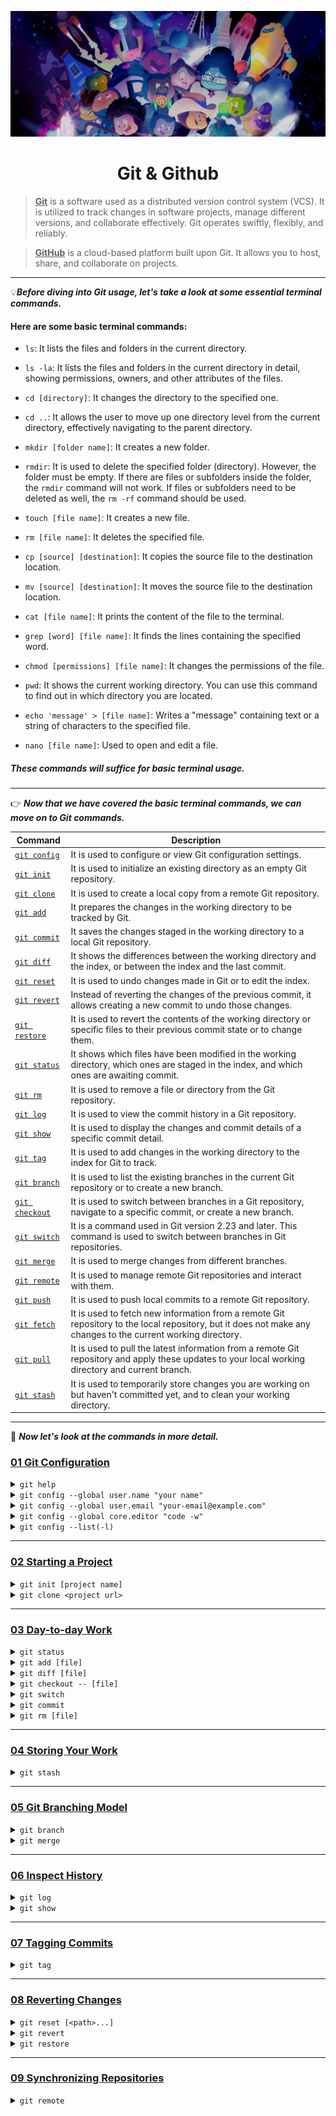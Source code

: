 ![git&github](github.jpeg)

<div align="center">
<h1>Git & Github</h1>
</div>

> **<u>Git</u>** is a software used as a distributed version control system (VCS). It is utilized to track changes in software projects, manage different versions, and collaborate effectively. Git operates swiftly, flexibly, and reliably.

> **<u>GitHub</u>** is a cloud-based platform built upon Git. It allows you to host, share, and collaborate on projects.

---

&#128161;_**Before diving into Git usage, let's take a look at some essential terminal commands.**_

#### Here are some basic terminal commands:

- `ls`: It lists the files and folders in the current directory.

- `ls -la`: It lists the files and folders in the current directory in detail, showing permissions, owners, and other attributes of the files.

- `cd [directory]`: It changes the directory to the specified one.

- `cd ..`: It allows the user to move up one directory level from the current directory, effectively navigating to the parent directory.

- `mkdir [folder name]`: It creates a new folder.

- `rmdir`: It is used to delete the specified folder (directory). However, the folder must be empty. If there are files or subfolders inside the folder, the `rmdir` command will not work. If files or subfolders need to be deleted as well, the `rm -rf` command should be used.

- `touch [file name]`: It creates a new file.

- `rm [file name]`: It deletes the specified file.

- `cp [source] [destination]`: It copies the source file to the destination location.

- `mv [source] [destination]`: It moves the source file to the destination location.

- `cat [file name]`: It prints the content of the file to the terminal.

- `grep [word] [file name]`: It finds the lines containing the specified word.

- `chmod [permissions] [file name]`: It changes the permissions of the file.

- `pwd`: It shows the current working directory. You can use this command to find out in which directory you are located.

- `echo 'message' > [file name]`: Writes a "message" containing text or a string of characters to the specified file.

- `nano [file name]`: Used to open and edit a file.

##### These commands will suffice for basic terminal usage.

---

&#128073; _**Now that we have covered the basic terminal commands, we can move on to Git commands.**_

| Command                         | Description                                                                                                                                                  |
| ------------------------------- | ------------------------------------------------------------------------------------------------------------------------------------------------------------ |
| [`git config`](#git_config)     | It is used to configure or view Git configuration settings.                                                                                                  |
| [`git init`](#git_init)         | It is used to initialize an existing directory as an empty Git repository.                                                                                   |
| [`git clone`](#git_clone)       | It is used to create a local copy from a remote Git repository.                                                                                              |
| [`git add`](#git_add)           | It prepares the changes in the working directory to be tracked by Git.                                                                                       |
| [`git commit`](#git_commit)     | It saves the changes staged in the working directory to a local Git repository.                                                                              |
| [`git diff`](#git_diff)         | It shows the differences between the working directory and the index, or between the index and the last commit.                                              |
| [`git reset`](#git_reset)       | It is used to undo changes made in Git or to edit the index.                                                                                                 |
| [`git revert`](#git_revert)     | Instead of reverting the changes of the previous commit, it allows creating a new commit to undo those changes.                                              |
| [`git restore`](#git_restore)   | It is used to revert the contents of the working directory or specific files to their previous commit state or to change them.                               |
| [`git status`](#git_status)     | It shows which files have been modified in the working directory, which ones are staged in the index, and which ones are awaiting commit.                    |
| [`git rm`](#git_rm)             | It is used to remove a file or directory from the Git repository.                                                                                            |
| [`git log`](#git_log)           | It is used to view the commit history in a Git repository.                                                                                                   |
| [`git show`](#git_show)         | It is used to display the changes and commit details of a specific commit detail.                                                                            |
| [`git tag`](#git_tag)           | It is used to add changes in the working directory to the index for Git to track.                                                                            |
| [`git branch`](#git_branch)     | It is used to list the existing branches in the current Git repository or to create a new branch.                                                            |
| [`git checkout`](#git_checkout) | It is used to switch between branches in a Git repository, navigate to a specific commit, or create a new branch.                                            |
| [`git switch`](#git_switch)     | It is a command used in Git version 2.23 and later. This command is used to switch between branches in Git repositories.                                     |
| [`git merge`](#git_merge)       | It is used to merge changes from different branches.                                                                                                         |
| [`git remote`](#git_remote)     | It is used to manage remote Git repositories and interact with them.                                                                                         |
| [`git push`](#git_push)         | It is used to push local commits to a remote Git repository.                                                                                                 |
| [`git fetch`](#git_fetch)       | It is used to fetch new information from a remote Git repository to the local repository, but it does not make any changes to the current working directory. |
| [`git pull`](#git_pull)         | It is used to pull the latest information from a remote Git repository and apply these updates to your local working directory and current branch.           |
| [`git stash`](#git_stash)       | It is used to temporarily store changes you are working on but haven't committed yet, and to clean your working directory.                                   |

---

&#128064; _**Now let's look at the commands in more detail.**_

<h3 id="git_config"><ins>01 Git Configuration</ins></h3>

<details>
  <summary><code>git help</code></summary>
    <ul>
      <blockquote>
        This command typically opens the help documentation related to Git commands. Additionally, you can use <code>git help -a</code> to 
        display an alphabetical list of all Git commands. This provides a quick overview of all Git commands.
      </blockquote>
    </ul>
</details>

<details>
  <summary><code>git config --global user.name "your name"</code></summary>
    <ul>
      <blockquote>
        It is used to configure Git settings. This command is used to set the username and is typically defined as a global setting, meaning 
        the username applies to all Git projects on the system.
      </blockquote>
      <blockquote>
        This setting is important for specifying which user made the changes, especially during commit operations.
      </blockquote>
    </ul>
</details>

<details>
  <summary><code>git config --global user.email "your-email@example.com"</code></summary>
    <ul>
      <blockquote>
        It is used to configure Git settings. This command is used to set the user's email address and is typically defined as a global setting, meaning 
        the email address applies to all Git projects on the system.
      </blockquote>
      <blockquote>
        This setting is important for specifying which user made the changes, especially during commit operations.
      </blockquote>
    </ul>
</details>

<details>
  <summary><code>git config --global core.editor "code -w"</code></summary>
    <ul>
      <blockquote>
        This is used to set the user-defined text editor for Git. In this example, it specifies the use of Visual Studio Code (<code>code</code>), 
        and the <code>-w</code> option ensures that Git waits for the editor to close before proceeding. This means you can continue with commit messages 
        or other editing tasks without waiting for Visual Studio Code to close.
      </blockquote>
    </ul>
</details>

<details>
  <summary><code>git config --list(-l)</code></summary>
    <ul>
      <blockquote>
        Used to list Git configuration settings. This command displays the configuration settings and values used by Git.
      </blockquote>
      <blockquote>
        For example, you can use this command to view the username, email address, color preferences, and other settings defined in the Git configuration. 
        The output is typically in <code>key=value</code> format and includes the configured settings for Git.
      </blockquote>
    </ul>
</details>

---

<h3><ins>02 Starting a Project</ins></h3>

<details>
  <summary><code id="git_init">git init [project name]</code></summary>
    <ul>
      <blockquote>
        Used to initialize an existing directory as a Git repository. If [project name] is specified, a folder with this name is created, 
        and the Git repository is initialized within this folder.
      </blockquote>
<pre><code>mkdir my_project
cd my_project</code></pre>
     <li>
        Now, let's initialize this directory as a Git repository using the <code>git init</code> command:
     </li>
<pre><code>git init</code></pre>
    <li>
        This process turns the current directory into an empty Git repository. You can now track files in this directory, commit changes, and 
        use Git's version control features. If you use <code>git init my_project</code>, a folder named <code>my_project</code> will be created, and 
        the Git repository will be initialized inside that folder.
    </li>
    <li>
        When the <code>git init</code> command is executed, Git initializes the current directory as a Git repository and adds a subdirectory 
        named <code>.git</code>. This subdirectory contains all the information and configuration settings for the Git repository. Therefore, running 
        the <code>git init</code> command creates a Git repository and generates the <code>.git</code> directory that holds all the related information.
    </li>
    <li>
        However, if you want to undo this process and delete the Git repository, simply deleting the <code>.git</code> directory is enough. 
        However, this action is irreversible, and you will lose all history, commit information, branch structures, and other related data. 
        Therefore, you should proceed with caution when deleting the directory.
    </li>
    <li>
        For example, after creating a Git repository, you can follow the steps below to delete the repository (use with caution):
    </li>
<pre><code>rm -rf .git</code></pre>
    <li>
        This command completely deletes the <code>.git</code> directory in the current directory.
    </li>
    <li>
        When the <code>-r (recursive)</code> and <code>-f (force)</code> options are included, it deletes the specified directory, along 
        with all files and subdirectories within it, without prompting for confirmation.
    </li>
   </ul>
</details>

<details>
  <summary><code id="git_clone">git clone &lt;project url&gt;</code></summary>
    <ul>
      <blockquote>
        Used to copy a project from a remote Git repository to a local machine. This command downloads the specified Git repository in 
        its entirety and creates a local copy. The <code>&lt;project url&gt;</code> represents the URL of the Git repository to be cloned.
      </blockquote>
      <li>As an example, to clone a GitHub repo:</li>
<pre><code>git clone https://github.com/user/repo-path.git</code></pre>
      <li>
        This command downloads the specified GitHub repository and creates a folder named <code>repository-name</code> in the current directory, 
        copying the contents into it. This allows you to use the entire project on your local machine and make changes to it.
      </li>
   </ul>
</details>

---

<h3><ins>03 Day-to-day Work</ins></h3>

<details>
  <summary><code id="git_status">git status</code></summary>
    <ul>
      <blockquote>
        Displays the status of files in the working directory and index of a Git repository. This command is used to see which files have 
        been modified, which are staged in the index, and which are waiting to be committed. Here are some example usages of the <code>git status</code> command:
      </blockquote>
      <li>Create a new directory and switch to this directory:</li>
<pre><code>mkdir my_project
cd my_project</code></pre>
      <li>
        Check the directory status using the <code>git status</code> command:
      </li>
<pre><code>git status</code></pre>
      <li>The output will be like this:</li>
<pre><code>fatal: Not a git repository (or any of the parent directories): .git</code></pre>
      <li>
        This output indicates that the directory is not yet a Git repository. Therefore, when the <code>git status</code> command is run, Git reports 
        that no repository has been initialized in the directory and returns an error.
      </li>
      <li>Now, let's create the Git repository:</li>
<pre><code>git init</code></pre>
      <li>Check the directory status using the git status command again:</li>
<pre><code>git status</code></pre>
      <li>The output will be like this:</li>
<pre><code>On branch master
No commits yet
nothing to commit (create/copy files and use "git add" to track)</code></pre>
      <li>This output indicates that the Git repository has been created successfully, but no commits have been made yet and there are no files being tracked.</li>
   </ul>
</details>

<details>
  <summary><code id="git_add">git add [file]</code></summary>
    <ol>
      <blockquote>
        The <code>git add</code> command is used to add changes in the working directory to the staging area for Git to track. Here are some 
        examples of using the <code>git add</code> command:
      </blockquote>
      <li><h4>Staging a Single File:</h4></li>
<pre><code># Create a new file
echo "This is an example file" > file.txt
<br/>
# Add the file to the stage
git add file.txt</code></pre>
      <small>In this example, a file named <code>file.txt</code> was created in the working directory and added to the staging area using the <code>git add</code> command</small>
      <li><h4>Staging Multiple Files:</h4></li>
<pre><code># Create new files
echo "hello world 1" > file1.txt
echo "hello world 2" > file2.txt
<br/>
# Add all files to stage
git add file1.txt file2.txt</code></pre>
    <small>In this example, we added multiple files to the stage at once.</small>
    <li><h4>Staging All Changes:</h4></li>
<pre><code># Add all changes in the working directory to the staging area
git add .</code></pre>
    <small>In this example, the <code>.</code> (dot) represents all changes in the working directory. The <code>git add .</code> command stages all files.</small>
      <li><h4>Staging Files of a Specific Type:</h4></li>
<pre><code># Only add files with .txt extension to stage
git add *.txt</code></pre>
    <small>In this example, we only include files with the <code>.txt</code> extension.</small>
    <li><h4>Unstaging Changes:</h4></li>
<pre><code># Unstage a file from the staging area
git reset file.txt</code></pre>
    <small>In this example, we are unstageing the file <code>file.txt</code> that we previously added to the staging area.</small>
   </ol>
</details>

<details>
  <summary><code id="git_diff">git diff [file]</code></summary>
    <ol>
      <blockquote>
        The <code>git diff [file]</code> command is used to show changes in a Git repository. This command is useful for comparing differences between commits, 
        branches, or file versions. Here are the basic usages and examples of the <code>git diff</code> command:
      </blockquote>
      <li><h4>Showing Differences Between the Working Directory and the Staging Area:</h4></li>
<pre><code>git diff</code></pre>
      <small>This command shows changes that have not yet been added to the Staging Area.</small>
      <li><h4>Showing Differences Between the Staging Area and the Last Commit:</h4></li>
<pre><code>git diff --cached</code></pre>
    <small>This command compares the changes in the Staging Area with the last commit.</small>
    <li><h4>Showing Differences Between Two Specific Commits:</h4></li>
<pre><code># git diff commit_id1 commit_id2
git diff abc def</code></pre>
    <small>This command shows the differences between <code>abc</code> and <code>def</code> commits</small>
      <li><h4>Showing Changes in a Specific File:</h4></li>
<pre><code># git diff file_name
git diff app.js</code></pre>
    <small>This command shows changes in the app.js file.</small>
    <li><h4>Showing Differences Between a Specific Commit and the Current State:</h4></li>
<pre><code># git diff commit_id
git dif abc</code></pre>
    <small>This command shows the differences between the <code>abc</code> commit and the current status.</small>
    <li><h4>Showing Differences Between a Different Branch and the Current State:</h4></li>
<pre><code># git diff other_branch_name
git dif feature-branch</code></pre>
    <small>This command shows the differences between the feature-branch branch and the current state.</small>
   </ol>
</details>

<details>
  <summary><code id="git_checkout">git checkout -- [file]</code></summary>
    <ol>
      <blockquote>
        The <code>git checkout</code> command is used to switch between branches, view commits, create new branches, and revert files in the working 
        directory within a Git repository. However, starting from Git 2.23, the <code>git switch</code> and <code>git restore</code> commands have taken over some 
        of the responsibilities of <code>git checkout</code>. Here are the basic uses of the <code>git checkout</code> command:
      </blockquote>
      <li><h4>Changing Branch:</h4></li>
<pre><code># git checkout branch_name
git checkout main</code></pre>
      <small>This command switches to the <code>main</code> branch.</small>
      <li><h4>Creating a New Branch and Changing:</h4></li>
<pre><code># git checkout -b new_branch_name
git checkout -b feature-xyz</code></pre>
    <small>This command creates a new branch named <code>feature-xyz</code> and automatically switches to this branch.</small>
    <li><h4>Reverting Files to a Specific Commit or Branch State:</h4></li>
<pre><code># git checkout -- file_name
git checkout -- index.html</code></pre>
    <small>This command rolls the <code>index.html</code> file back to its last commit state.</small>
    <li><h4>Going to a Specific Commit:</h4></li>
<pre><code># git checkout commit_id
git checkout abc123</code></pre>
    <small>This command is used to go to the <code>abc123</code> commit id.</small>
    <li><h4>Viewing the State of a Specific Commit on a Specific Branch:</h4></li>
<pre><code># git checkout branch_name -- file_name
git checkout main -- index.html</code></pre>
    <small>This command puts the <code>index.html</code> file of the <code>main</code> branch into a specific commit state.</small>
   </ol>
</details>

<details>
  <summary><code id="git_switch">git switch</code></summary>
    <ol>
      <blockquote>
        The <code>git switch</code> command, introduced in Git version 2.23, is designed for switching between branches. This command allows you to 
        move from the current branch to another branch. It replaces the <code>git checkout</code> command for branch switching, providing a safer and 
        more explicit tool. Here are the basic usages and examples of the <code>git switch</code> command:
      </blockquote>
      <li><h4>Switching to Branch:</h4></li>
<pre><code># git switch branch_name
git switch feature-branch</code></pre>
      <small>This command switches to the branch named <code>feature-branch</code>.</small>
      <li><h4>Creating and Switching to a Branch:</h4></li>
<pre><code># git switch -c new_branch_name
git switch -c new-feature</code></pre>
    <small>This command creates a new branch named <code>new-feature</code> and switches to this branch.</small>
    <li><h4>Match and Switch to a Remote Branch with the Current Branch:</h4></li>
<pre><code># git switch --track remote_repo_name/remote_branch_name
git switch --track origin/main</code></pre>
    <small>This command matches the current branch with a branch in the remote repository and switches to this branch.</small>
    <li><h4>Saving Changes Before Switching Branches:</h4></li>
<pre><code># git switch -c new_branch_name --discard-changes
git switch -c new-feature --discard-changes</code></pre>
    <small>This command creates a new branch named <code>new-feature</code>, but does not save changes to the existing branch.</small>
   </ol>
</details>

<details>
  <summary><code id="git_commit">git commit</code></summary>
    <ol>
      <blockquote>
        The <code>git commit</code> command is used to permanently save changes in your working directory. Here are the basic uses and some examples 
        of the <code>git commit</code> command:
      </blockquote>
      <li><h4>Basic Commit Process:</h4></li>
<pre><code># git commit -m "Commit Description"
git commit -m "Update homepage design"</code></pre>
      <small>The <code>git commit</code> command allows you to permanently save changes that are staged (in the Staging Area).</small>
      <small>When used with the <code>-m</code> parameter, you can add a commit message. The message is important for describing the changes you have made.</small>
      <li><h4>Committing All Files in the Staging Area:</h4></li>
<pre><code>git commit -a -m "Update all files"</code></pre>
    <small>If you want to commit all changes in the Staging Area, you can use the <code>-a</code> (all) parameter. This commits all changes 
    to tracked files without needing to explicitly stage them.</small>
    <small>However, be cautious when using this method, as it does not include untracked new files in the commit.</small>
    <li><h4>Editing Changes:</h4></li>
<pre><code>git commit --amend -m "fix: Commit Description"</code></pre>
    <small>If you notice an error in your last commit or need to change the commit message, you can use the <code>--amend</code> parameter.</small>
    <small>This command updates your most recent commit.</small>
   </ol>
</details>

<details>
  <summary><code id="git_rm">git rm [file]</code></summary>
    <ol>
      <blockquote>
        The <code>git rm</code> command removes a file or directory from version control in a repository. The removed file or directory will 
        no longer be tracked, and this change will take effect in the next commit. However, the file or directory is not physically deleted; it is only untracked.
      </blockquote>
      <li><h4>Stop Tracking the File:</h4></li>
<pre><code># git rm file_name
git rm myFile.txt</code></pre>
      <small>This command stops tracking the <code>myfile.txt</code> file, and the change will take effect in the next commit.</small>
      <li><h4>Stop Tracking and Remove the File:</h4></li>
<pre><code># git rm -f file_name
git rm -f myFile.txt</code></pre>
    <small>This command both stops tracking the <code>myfile.txt</code> file and physically deletes it. The <code>-f</code> option forces the 
    deletion, even if the file has been modified.</small>
  </ol>
</details>

---

<h3><ins>04 Storing Your Work</ins></h3>

<details>
  <summary><code id="git_stash">git stash</code></summary>
    <ol>
      <blockquote>
        The <code>git stash</code> command is used to temporarily save changes in the current branch. This is useful when you want to save your 
        work without committing it, allowing you to switch branches or work on something else without losing progress. 
        Here are the basics of <code>git stash</code> usage and examples:
      </blockquote>
      <li><h4>Saving Changes:</h4></li>
<pre><code>git stash</code></pre>
      <small><code>git stash</code> saves all changes in the working directory to a temporary storage location called a stash. 
      This allows you to return your current branch to a clean state while keeping your changes safe for later use.</small>
      <li><h4>Viewing the Stash List:</h4></li>
<pre><code>git stash list</code></pre>
    <small>This command displays the stash list and shows each stash named with an index number.</small>
    <li><h4>Applying a Specific Stash:</h4></li>
<pre><code># git stash apply stash_index_number
git stash apply 0</code></pre>
    <small>This applies the first stash in the stash list. The <code>apply</code> command applies the stash but does not delete it. 
    If you want to apply and delete the stash simultaneously, you can use <code>git stash pop</code>.</small>
    <li><h4>Applies and deletes the stash:</h4></li>
<pre><code># git stash pop stash_index_number
git stash pop 0</code></pre>
    <small>This command applies the first stash from the stash list and deletes it.</small>
    <li><h4>Inspecting a Specific Stash:</h4></li>
<pre><code># git stash show stash_index_number
git stash show 0</code></pre>
    <small>This command shows the changes of the first stash in the stash list.</small>
    <li><h4>Deleting All Stashes:</h4></li>
<pre><code>git stash clear</code></pre>
    <small>This command completely clears the stash list.</small>
  </ol>
</details>

---

<h3><ins>05 Git Branching Model</ins></h3>

<details>
  <summary><code id="git_branch">git branch</code></summary>
    <ol>
      <blockquote>
        The <code>git branch</code> command is used to list branches, create new branches, switch between branches, and delete branches in a Git repository. 
        Here are the basic usages and some examples of the <code>git branch</code> command:
      </blockquote>
      <li><h4>Listing Branches:</h4></li>
<pre><code>git branch</code></pre>
      <small>This command lists the current branches and shows which branch you are on. The active branch is indicated with an asterisk (*) symbol.</small>
      <li><h4>Creating a New Branch:</h4></li>
<pre><code># git branch new_branch_name
git branch feature-xyz</code></pre>
    <small>This command creates a new branch named <code>feature-xyz</code> but does not automatically switch to it. You continue working on the current branch.</small>
    <li><h4>Change Branch (Checkout):</h4></li>
<pre><code># git checkout target_branch_name
git checkout feature-xyz
<br />
# Alternatively, in Git 2.23 and later
# The following command can also be used:
# git switch target_branch_name
git switch feature-xyz</code></pre>
    <small><code>git checkout</code> and <code>git switch</code> commands allow you to leave the current branch and switch to another branch.</small>
    <li><h4>Creating a New Branch and Switching:</h4></li>
<pre><code># git checkout -b new_branch_name
git checkout -b feature-abc</code></pre>
    <small>This command creates a new branch named <code>feature-abc</code> and automatically switches to that branch.</small>
    <li><h4>Deleting Branch:</h4></li>
<pre><code># git branch -d branch_name_to_delete
git branch -d feature-xyz</code></pre>
    <small>This command deletes the branch named <code>feature-xyz</code>. However, if there are unmerged changes in this branch, the deletion 
    will not proceed. You can forcefully delete the branch using <code>git branch -D</code>, but you should be cautious in this case.</small>
  </ol>
</details>

<details>
  <summary><code id="git_merge">git merge</code></summary>
    <ol>
      <blockquote>
        <code>git merge</code> command is used to combine different branches. It is typically used when you want to add changes made on a feature branch 
        to the <code>master</code> branch or merge changes from different branches. Here is the basic usage of the <code>git merge</code> command along with examples:
      </blockquote>
      <li><h4>Merging a Specific Branch into the Current Branch:</h4></li>
<pre><code>git checkout master # switch to the branch to be merged
git merge feature-xyz # merge feature-xyz branch into master branch
<br />
# or use with switch command
git switch master
git merge feature-xyz</code></pre>
      <small>These commands merge the <code>feature-xyz</code> branch into the current branch.</small>
      <li><h4>Fast Forward Merge:</h4></li>
      <p>If the changes on a branch were made after the latest commit on the target branch (the branch to be merged), Git performs a 
      'Fast Forward' merge. In this case, no separate commit is created.</p>
<pre><code>git checkout master
git merge feature-xyz</code></pre>
    <small>This command merges the <code>master</code> branch into the <code>feature-xyz</code> branch. If a Fast Forward merge occurs, you will see that the <code>master</code> 
    branch now points to the same commit as the <code>feature-xyz</code> branch's latest commit.</small>
    <li><h4>Non-Fast Forward Merge:</h4></li>
    <p>If there are changes made between the branch being merged and the target branch, and Fast Forward merge is not possible, 
    Git will create a new commit to complete the merge.</p>
<pre><code>git checkout master
git merge --no-ff feature-xyz</code></pre>
    <small>The <code>--no-ff</code> parameter forces a non-fast-forward merge, creating a new commit even if a fast-forward merge is possible.</small>
    <li><h4>Handling Conflicting Changes:</h4></li>
    <p>If there are conflicting changes during the merge process, Git will not be able to complete the merge automatically. In this case, manual intervention may be required.</p>
<pre><code>git checkout master
git merge feature-xyz</code></pre>
    <small>If there are conflicts, Git will show you the conflicting files and ask you to resolve the conflicts by editing them. 
    After resolving the conflicts, you can mark the files as resolved and proceed with the commit.</small>
    <li><h4>Merge with a Specific Commit:</h4></li>
<pre><code># git merge commit_id
git merge abc123</code></pre>
    <small>This merges the current branch with a specific commit.</small>
  </ol>
</details>

---

<h3><ins>06 Inspect History</ins></h3>

<details>
  <summary><code id="git_log">git log</code></summary>
    <ol>
      <blockquote>
        <code>git log</code> command is used to view the commit history of a Git repository. This command provides a list containing details such as commit 
        IDs, authors, dates, and commit messages. Here are the basic usages and some examples of the <code>git log</code> command:
      </blockquote>
      <li><h4>Basic Usage:</h4></li>
<pre><code>git log</code></pre>
      <small>This command displays a series of information for each commit. Each commit's unique identifier (hash), author, date, and commit message are listed.</small>
      <li><h4>Shortening Commit Information:</h4></li>
<pre><code>git log --oneline</code></pre>
    <small>This command displays only a shortened commit ID and the commit message for each commit.</small>
    <li><h4>Graphical Representation:</h4></li>
<pre><code>git log --oneline --graph</code></pre>
    <small>This displays commits in a graphical format, showing branches and merges.</small>
    <li><h4>Displaying Commit History for a Specific Directory or File:</h4></li>
<pre><code># git log file_name
git log index.html</code></pre>
    <small>This command displays the commit history exclusively for the <code>index.html</code> file.</small>
    <li><h4>Displaying Commits Up to a Specific Date:</h4></li>
<pre><code>git log --until=2025-01-01</code></pre>
    <small>This command lists the commits up to the specified date.</small>
    <li><h4>Displaying the commits made by a specific author:</h4></li>
<pre><code># git log --author="author_name"
git log --author="mces58"</code></pre>
  </ol>
</details>

<details>
  <summary><code id="git_show">git show</code></summary>
    <ol>
      <blockquote>
        <code>git show</code> command provides detailed information about a specific commit, branch, or tag in Git. This command displays the changes 
        made in a commit, the commit message, and details about modified files. Below are the basic uses and examples of the <code>git show</code> command:
      </blockquote>
      <li><h4>Displaying a Specific Commit:</h4></li>
<pre><code># git show commit_id
git show abc123</code></pre>
      <small>This command displays detailed information about the commit with the ID <code>abc123</code>, including the changes, commit message, and other details.</small>
      <li><h4>Display the Last Commit:</h4></li>
<pre><code>git show</code></pre>
    <small>This command displays the details of the most recent commit. If you are working on HEAD, it shows the latest commit.</small>
    <li><h4>Showing a Specific Branch or Tag:</h4></li>
<pre><code># git show branch_name
git show main
# git show v1.0.0</code></pre>
    <small>This command shows the details of the latest commit on the main branch. It can also be used for tags.</small>
    <li><h4>Show changes for a specific file:</h4></li>
<pre><code># git show commit_id file_name
git show abc123 index.html</code></pre>
    <small>This command shows the changes made to the <code>index.html</code> file in a specific commit.</small>
    <li><h4>Show changes in color:</h4></li>
<pre><code>git show --color commit_id</code></pre>
    <small>This command displays the changes in color, making it easier to read.</small>
    <li><h4>Line-by-Line Comparison of Changes:</h4></li>
<pre><code>git show -v commit_id</code></pre>
    <small>This command shows the changes in a specific commit, comparing them line by line.</small>
  </ol>
</details>

---

<h3><ins>07 Tagging Commits</ins></h3>

<details>
  <summary><code id="git_tag">git tag</code></summary>
    <ol>
      <blockquote>
        The <code>git tag</code> command is used to add a tag to a specific commit or manage existing tags in a Git repository. Tags typically represent 
        the name, version number, or description of a specific release or significant point in the repository's history. Here are the basic 
        uses of the <code>git tag</code> command with examples:
      </blockquote>
      <li><h4>Creating a Tag:</h4></li>
<pre><code># git tag tag_name
git tag v1.0.0</code></pre>
      <small>This command adds a tag named <code>v1.0.0</code> to the current HEAD commit.</small>
      <li><h4>Adding a Tag to a Specific Commit:</h4></li>
<pre><code># git tag tag_name commit_id
git tag v1.0.0 abc123</code></pre>
    <small>This command adds a tag named <code>v1.0.0</code> to a specific commit (here represented as <code>abc123</code>).</small>
    <li><h4>Creating Annotated Tags:</h4></li>
<pre><code># git tag -a tag_name -m "Tag Description"
git tag -a v1.0.0 -m "Stable version"</code></pre>
    <small>This command creates a tag named <code>v1.0.0</code> with a description.</small>
    <li><h4>Listing Tags:</h4></li>
<pre><code>git tag</code></pre>
    <small>This command lists available tags.</small>
    <li><h4>Showing a Specific Label Version:</h4></li>
<pre><code># git show tag_name
git show v1.0.0</code></pre>
    <small>This command shows the details of the tag named <code>v1.0.0</code>.</small>
    <li><h4>Deleting a Specific Tag:</h4></li>
<pre><code># git tag -d tag_name
git tag -d v1.0.0</code></pre>
    <small>This command deletes the tag named <code>v1.0.0</code> locally.</small>
    <li><h4>Push Tag to Remote Repository:</h4></li>
<pre><code># git push remote_repo tag_name
git push origin v1.0.0</code></pre>
    <small>This command pushes a specific tag to the remote repository.</small>
    <li><h4>Push All Tags to Remote Repository:</h4></li>
<pre><code># git push remote_repo --tags
git git push origin --tags</code></pre>
    <small>This command sends all tags to the remote repository.</small>
  </ol>
</details>

---

<h3><ins>08 Reverting Changes</ins></h3>

<details>
  <summary><code id="git_reset">git reset [&lt;path&gt;...]</code></summary>
    <ol>
      <blockquote>
        The <code>git reset</code> command is used to modify the commit history of a branch and revert files in the working directory. 
        This command should be used carefully, as it changes history and is generally not recommended on shared branches. 
        Here are the basic uses and examples of the <code>git reset</code> command:
      </blockquote>
      <li><h4>Reverting Commits:</h4></li>
<pre><code># git reset commit_id
git reset abc123</code></pre>
      <small>This command reverts commits up to the <code>abc123</code> commit ID. By default, <code>git reset</code> performs a 'soft reset,' meaning it 
      reverts commits without modifying files in the working directory.</small>
      <li><h4>Reverting Files:</h4></li>
<pre><code># git reset --hard commit_id
git reset --hard abc123</code></pre>
    <small>This command reverts commits up to the specified commit and also modifies the files in the working directory. 
    This operation is irreversible, so it should be used with caution.</small>
    <li><h4>Reverting Commits with a Soft Reset:</h4></li>
<pre><code># git reset --soft commit_id
git reset --soft abc123</code></pre>
    <small>This command reverts commits without altering the files in the working directory. It's useful when you want to undo commits but retain the changes in your files.</small>
    <li><h4>Mixed Reset to Revert Commits and Staging Area (Default):</h4></li>
<pre><code># git reset --mixed commit_id
git reset abc123</code></pre>
    <small>This command reverts the commits and modifies the files but clears the Staging Area.</small>
    <li><h4>Reverting to the Previous Commit:</h4></li>
<pre><code>git reset --hard HEAD^</code></pre>
    <small>This command reverts to the previous commit.</small>
  </ol>
</details>

<details>
  <summary><code id="git_revert">git revert</code></summary>
    <ol>
      <blockquote>
        The <code>git revert</code> command allows you to undo changes from one or more commits by creating a new commit. This method undoes 
        changes without altering the commit history, providing a reversible mechanism for reverting changes. Here are the basic uses and 
        examples of the <code>git revert</code> command:
      </blockquote>
      <li><h4>Reverting a Specific Commit:</h4></li>
<pre><code># git revert commit_id
git revert abc123</code></pre>
      <small>This command reverts the changes made in the <code>abc123</code> commit and creates a new commit.</small>
      <li><h4>Reverting Multiple Commits:</h4></li>
<pre><code># git revert commit_id1 commit_id2
git revert abc123 def456</code></pre>
    <small>This reverts the changes from both commits <code>abc123</code> and <code>def456</code> and creates separate commits for each revert operation.</small>
    <li><h4>Adding a description to the revert commit:</h4></li>
    <p>While performing a revert operation, you can add a description to the new commit using the <code>-m</code> or <code>--mainline</code> option. This specifies 
    which parent branch to revert when dealing with a merge commit</p>
<pre><code># git revert -m 1 commit_id
git revert -m 1 abc123</code></pre>
  </ol>
</details>

<details>
  <summary><code id="git_restore">git restore</code></summary>
    <ol>
      <blockquote>
        The <code>git restore</code> command is used to restore files or changes in the working directory or revert them to a specific 
        commit state. Introduced in Git version 2.23, it serves as a replacement for the <code>git reset</code> and <code>git checkout</code> commands. 
        Here are the basic usages and examples of the <code>git restore</code> command:
      </blockquote>
      <li><h4>Restoring Files in the Working Directory:</h4></li>
<pre><code># git restore file_name
git restore index.html</code></pre>
      <small>This command restores changes in the <code>index.html</code> file from the working directory.</small>
      <li><h4>Reverting to a Specific Commit State:</h4></li>
<pre><code># git restore --source=commit_id --staged --worktree file_name
git restore --source=abc123 --staged --worktree index.html</code></pre>
    <small>This command reverts the changes of a specific file in the working directory and Staging Area to the state of the commit_id commit.</small>
    <li><h4>Undo All Changes:</h4></li>
<pre><code>git restore --source=commit_id --staged --worktree --source=commit_id .</code></pre>
    <small>This command reverts the changes of all files in the working directory and Staging Area to the state of the commit_id commit.</small>
    <li><h4>Cancel changes in the working directory:</h4></li>
<pre><code># git restore --source=HEAD --worktree file_name
git restore --source=HEAD --worktree index.html</code></pre>
    <small>This command cancels the changes in a specific file in the working directory.</small>
    <li><h4>Reverting Files to a Specific Commit State:</h4></li>
<pre><code>git restore --source=commit_id --staged --worktree --source=commit_id file_name</code></pre>
    <small>This command reverts the changes of a specific file in the working directory and Staging Area to a particular commit state.</small>
    <li><h4>Revert All Changes:</h4></li>
<pre><code>git restore --source=commit_id --staged --worktree --source=commit_id .</code></pre>
    <small>This command reverts the changes of all files in the working directory and Staging Area to a particular commit state.</small>
  </ol>
</details>

---

<h3><ins>09 Synchronizing Repositories</ins></h3>

<details>
  <summary><code id="git_remote">git remote</code></summary>
    <ol>
      <blockquote>
        The <code>git remote</code> command is used to manage remote repositories, which are often centralized locations where the project is stored or shared. 
        This command allows you to view, add, remove, and modify remote repositories. Below are the basic uses and examples of the <code>git remote</code> command:
      </blockquote>
      <li><h4>Listing Remote Repositories:</h4></li>
<pre><code>git remote</code></pre>
      <small>This command lists the names of the remote repositories defined in your project.</small>
      <li><h4>Listing Remote Repositories in More Detail:</h4></li>
<pre><code>git remote -v</code></pre>
    <small>This command lists the names and connection URLs of the remote repositories in more detail.</small>
    <li><h4>Adding a Remote Repository:</h4></li>
<pre><code># git remote add remote_repo_name remote_repo_url
git remote add origin https://github.com/username/project.git</code></pre>
    <small>This command adds a new remote repository. origin typically represents the main repository address of the project.</small>
    <li><h4>Updating a Remote Repository Name:</h4></li>
<pre><code># git remote rename old_name new_name
git remote rename upstream origin</code></pre>
    <small>This command changes the name of a remote repository.</small>
    <li><h4>Removing a Remote Repository Name:</h4></li>
<pre><code># git remote remove remote_repo_name
git remote remove origin</code></pre>
    <small>This command removes the specified remote repository from the project.</small>
    <li><h4>Displaying a Remote Repository Name or URL:</h4></li>
<pre><code># git remote show remote_repo_name
git remote show origin</code></pre>
    <small>This command displays detailed information about the specified remote repository, such as which branches it is tracking.</small>
    <li><h4>Updating the URL of a Remote Repository:</h4></li>
<pre><code># git remote set-url remote_repo_name new_url
git remote set-url origin https://new-address.com/username/project.git</code></pre>
    <small>This command sets a new URL for the specified remote repository.</small>
  </ol>
</details>
